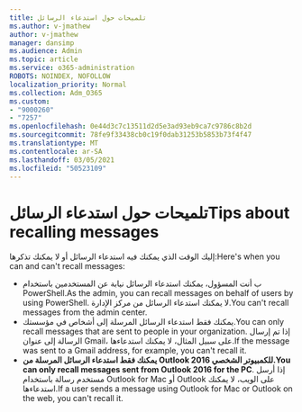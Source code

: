 ```yaml
---
title: تلميحات حول استدعاء الرسائل
ms.author: v-jmathew
author: v-jmathew
manager: dansimp
ms.audience: Admin
ms.topic: article
ms.service: o365-administration
ROBOTS: NOINDEX, NOFOLLOW
localization_priority: Normal
ms.collection: Adm_O365
ms.custom:
- "9000260"
- "7257"
ms.openlocfilehash: 0e44d3c7c13511d2d5e3ad93eb9ca7c9786c8b2d
ms.sourcegitcommit: 78fe9f33438cb0c19f0dab31253b5853b73f4f47
ms.translationtype: MT
ms.contentlocale: ar-SA
ms.lasthandoff: 03/05/2021
ms.locfileid: "50523109"
---
```

# <a name="tips-about-recalling-messages"></a><span data-ttu-id="f690c-102">تلميحات حول استدعاء الرسائل</span><span class="sxs-lookup"><span data-stu-id="f690c-102">Tips about recalling messages</span></span>

<span data-ttu-id="f690c-103">إليك الوقت الذي يمكنك فيه استدعاء الرسائل أو لا يمكنك تذكرها:</span><span class="sxs-lookup"><span data-stu-id="f690c-103">Here's when you can and can't recall messages:</span></span>

* <span data-ttu-id="f690c-104">ب أنت المسؤول، يمكنك استدعاء الرسائل نيابة عن المستخدمين باستخدام PowerShell.</span><span class="sxs-lookup"><span data-stu-id="f690c-104">As the admin, you can recall messages on behalf of users by using PowerShell.</span></span> <span data-ttu-id="f690c-105">لا يمكنك استدعاء الرسائل من مركز الإدارة.</span><span class="sxs-lookup"><span data-stu-id="f690c-105">You can't recall messages from the admin center.</span></span>
* <span data-ttu-id="f690c-106">يمكنك فقط استدعاء الرسائل المرسلة إلى أشخاص في مؤسستك.</span><span class="sxs-lookup"><span data-stu-id="f690c-106">You can only recall messages that are sent to people in your organization.</span></span> <span data-ttu-id="f690c-107">إذا تم إرسال الرسالة إلى عنوان Gmail، على سبيل المثال، لا يمكنك استدعاءها.</span><span class="sxs-lookup"><span data-stu-id="f690c-107">If the message was sent to a Gmail address, for example, you can't recall it.</span></span>
* <span data-ttu-id="f690c-108">**يمكنك فقط استدعاء الرسائل المرسلة من Outlook 2016 للكمبيوتر الشخصي.**</span><span class="sxs-lookup"><span data-stu-id="f690c-108">**You can only recall messages sent from Outlook 2016 for the PC**.</span></span> <span data-ttu-id="f690c-109">إذا أرسل مستخدم رسالة باستخدام Outlook for Mac أو Outlook على الويب، لا يمكنك استدعاءها.</span><span class="sxs-lookup"><span data-stu-id="f690c-109">If a user sends a message using Outlook for Mac or Outlook on the web, you can't recall it.</span></span>
